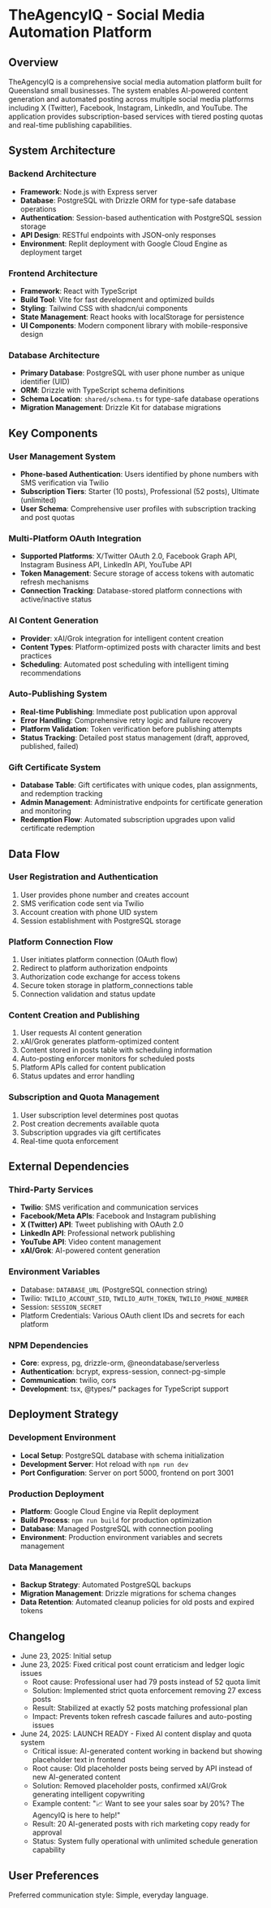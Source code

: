 # TheAgencyIQ - Social Media Automation Platform

## Overview

TheAgencyIQ is a comprehensive social media automation platform built for Queensland small businesses. The system enables AI-powered content generation and automated posting across multiple social media platforms including X (Twitter), Facebook, Instagram, LinkedIn, and YouTube. The application provides subscription-based services with tiered posting quotas and real-time publishing capabilities.

## System Architecture

### Backend Architecture
- **Framework**: Node.js with Express server
- **Database**: PostgreSQL with Drizzle ORM for type-safe database operations
- **Authentication**: Session-based authentication with PostgreSQL session storage
- **API Design**: RESTful endpoints with JSON-only responses
- **Environment**: Replit deployment with Google Cloud Engine as deployment target

### Frontend Architecture
- **Framework**: React with TypeScript
- **Build Tool**: Vite for fast development and optimized builds
- **Styling**: Tailwind CSS with shadcn/ui components
- **State Management**: React hooks with localStorage for persistence
- **UI Components**: Modern component library with mobile-responsive design

### Database Architecture
- **Primary Database**: PostgreSQL with user phone number as unique identifier (UID)
- **ORM**: Drizzle with TypeScript schema definitions
- **Schema Location**: `shared/schema.ts` for type-safe database operations
- **Migration Management**: Drizzle Kit for database migrations

## Key Components

### User Management System
- **Phone-based Authentication**: Users identified by phone numbers with SMS verification via Twilio
- **Subscription Tiers**: Starter (10 posts), Professional (52 posts), Ultimate (unlimited)
- **User Schema**: Comprehensive user profiles with subscription tracking and post quotas

### Multi-Platform OAuth Integration
- **Supported Platforms**: X/Twitter OAuth 2.0, Facebook Graph API, Instagram Business API, LinkedIn API, YouTube API
- **Token Management**: Secure storage of access tokens with automatic refresh mechanisms
- **Connection Tracking**: Database-stored platform connections with active/inactive status

### AI Content Generation
- **Provider**: xAI/Grok integration for intelligent content creation
- **Content Types**: Platform-optimized posts with character limits and best practices
- **Scheduling**: Automated post scheduling with intelligent timing recommendations

### Auto-Publishing System
- **Real-time Publishing**: Immediate post publication upon approval
- **Error Handling**: Comprehensive retry logic and failure recovery
- **Platform Validation**: Token verification before publishing attempts
- **Status Tracking**: Detailed post status management (draft, approved, published, failed)

### Gift Certificate System
- **Database Table**: Gift certificates with unique codes, plan assignments, and redemption tracking
- **Admin Management**: Administrative endpoints for certificate generation and monitoring
- **Redemption Flow**: Automated subscription upgrades upon valid certificate redemption

## Data Flow

### User Registration and Authentication
1. User provides phone number and creates account
2. SMS verification code sent via Twilio
3. Account creation with phone UID system
4. Session establishment with PostgreSQL storage

### Platform Connection Flow
1. User initiates platform connection (OAuth flow)
2. Redirect to platform authorization endpoints
3. Authorization code exchange for access tokens
4. Secure token storage in platform_connections table
5. Connection validation and status update

### Content Creation and Publishing
1. User requests AI content generation
2. xAI/Grok generates platform-optimized content
3. Content stored in posts table with scheduling information
4. Auto-posting enforcer monitors for scheduled posts
5. Platform APIs called for content publication
6. Status updates and error handling

### Subscription and Quota Management
1. User subscription level determines post quotas
2. Post creation decrements available quota
3. Subscription upgrades via gift certificates
4. Real-time quota enforcement

## External Dependencies

### Third-Party Services
- **Twilio**: SMS verification and communication services
- **Facebook/Meta APIs**: Facebook and Instagram publishing
- **X (Twitter) API**: Tweet publishing with OAuth 2.0
- **LinkedIn API**: Professional network publishing
- **YouTube API**: Video content management
- **xAI/Grok**: AI-powered content generation

### Environment Variables
- Database: `DATABASE_URL` (PostgreSQL connection string)
- Twilio: `TWILIO_ACCOUNT_SID`, `TWILIO_AUTH_TOKEN`, `TWILIO_PHONE_NUMBER`
- Session: `SESSION_SECRET`
- Platform Credentials: Various OAuth client IDs and secrets for each platform

### NPM Dependencies
- **Core**: express, pg, drizzle-orm, @neondatabase/serverless
- **Authentication**: bcrypt, express-session, connect-pg-simple
- **Communication**: twilio, cors
- **Development**: tsx, @types/* packages for TypeScript support

## Deployment Strategy

### Development Environment
- **Local Setup**: PostgreSQL database with schema initialization
- **Development Server**: Hot reload with `npm run dev`
- **Port Configuration**: Server on port 5000, frontend on port 3001

### Production Deployment
- **Platform**: Google Cloud Engine via Replit deployment
- **Build Process**: `npm run build` for production optimization
- **Database**: Managed PostgreSQL with connection pooling
- **Environment**: Production environment variables and secrets management

### Data Management
- **Backup Strategy**: Automated PostgreSQL backups
- **Migration Management**: Drizzle migrations for schema changes
- **Data Retention**: Automated cleanup policies for old posts and expired tokens

## Changelog

- June 23, 2025: Initial setup
- June 23, 2025: Fixed critical post count erraticism and ledger logic issues
  - Root cause: Professional user had 79 posts instead of 52 quota limit
  - Solution: Implemented strict quota enforcement removing 27 excess posts
  - Result: Stabilized at exactly 52 posts matching professional plan
  - Impact: Prevents token refresh cascade failures and auto-posting issues
- June 24, 2025: LAUNCH READY - Fixed AI content display and quota system
  - Critical issue: AI-generated content working in backend but showing placeholder text in frontend
  - Root cause: Old placeholder posts being served by API instead of new AI-generated content
  - Solution: Removed placeholder posts, confirmed xAI/Grok generating intelligent copywriting
  - Example content: "📈 Want to see your sales soar by 20%? The AgencyIQ is here to help!"
  - Result: 20 AI-generated posts with rich marketing copy ready for approval
  - Status: System fully operational with unlimited schedule generation capability

## User Preferences

Preferred communication style: Simple, everyday language.